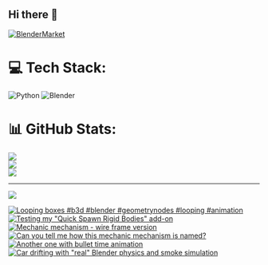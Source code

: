 ## Hi there 👋

<!--
**luckychris/luckychris** is a ✨ _special_ ✨ repository because its `README.md` (this file) appears on your GitHub profile.

Here are some ideas to get you started:

- 🔭 I’m currently working on ...
- 🌱 I’m currently learning ...
- 👯 I’m looking to collaborate on ...
- 🤔 I’m looking for help with ...
- 💬 Ask me about ...
- 📫 How to reach me: https://www.instagram.com/blender.fun/
- 😄 Pronouns: ...
- ⚡ Fun fact: ...
-->


[![BlenderMarket](https://assets.superhivemarket.com/site_assets/blendermarketlogo.png)](https://blendermarket.com/creators/blenderfun)

# 💻 Tech Stack:
![Python](https://img.shields.io/badge/python-3670A0?style=for-the-badge&logo=python&logoColor=ffdd54) ![Blender](https://img.shields.io/badge/blender-%23F5792A.svg?style=for-the-badge&logo=blender&logoColor=white)
# 📊 GitHub Stats:
![](https://github-readme-stats.vercel.app/api?username=luckychris&theme=great-gatsby&hide_border=false&include_all_commits=false&count_private=false)<br/>
![](https://github-readme-streak-stats.herokuapp.com/?user=luckychris&theme=great-gatsby&hide_border=false)<br/>
![](https://github-readme-stats.vercel.app/api/top-langs/?username=luckychris&theme=great-gatsby&hide_border=false&include_all_commits=false&count_private=false&layout=compact)

---
[![](https://visitcount.itsvg.in/api?id=luckychris&icon=0&color=0)](https://visitcount.itsvg.in)

<!-- Proudly created with GPRM ( https://gprm.itsvg.in ) -->

<!-- BEGIN YOUTUBE-CARDS -->
[![Looping boxes  #b3d #blender #geometrynodes #looping #animation](https://ytcards.demolab.com/?id=5VhmN9ibUlU&title=Looping+boxes++%23b3d+%23blender+%23geometrynodes+%23looping+%23animation&lang=en&timestamp=1756544489&background_color=%230d1117&title_color=%23ffffff&stats_color=%23dedede&max_title_lines=1&width=250&border_radius=5 "Looping boxes  #b3d #blender #geometrynodes #looping #animation")](https://www.youtube.com/shorts/5VhmN9ibUlU)
[![Testing my "Quick Spawn Rigid Bodies" add-on](https://ytcards.demolab.com/?id=jmUjRtiiws0&title=Testing+my+%22Quick+Spawn+Rigid+Bodies%22+add-on&lang=en&timestamp=1756404055&background_color=%230d1117&title_color=%23ffffff&stats_color=%23dedede&max_title_lines=1&width=250&border_radius=5 "Testing my \"Quick Spawn Rigid Bodies\" add-on")](https://www.youtube.com/watch?v=jmUjRtiiws0)
[![Mechanic mechanism - wire frame version](https://ytcards.demolab.com/?id=Kl4S56OiQcY&title=Mechanic+mechanism+-+wire+frame+version&lang=en&timestamp=1755878354&background_color=%230d1117&title_color=%23ffffff&stats_color=%23dedede&max_title_lines=1&width=250&border_radius=5 "Mechanic mechanism - wire frame version")](https://www.youtube.com/shorts/Kl4S56OiQcY)
[![Can you tell me how this mechanic mechanism is named?](https://ytcards.demolab.com/?id=gKZ9e_KadmU&title=Can+you+tell+me+how+this+mechanic+mechanism+is+named%3F&lang=en&timestamp=1755878231&background_color=%230d1117&title_color=%23ffffff&stats_color=%23dedede&max_title_lines=1&width=250&border_radius=5 "Can you tell me how this mechanic mechanism is named?")](https://www.youtube.com/shorts/gKZ9e_KadmU)
[![Another one with bullet time animation](https://ytcards.demolab.com/?id=X6ZpKmtjSoE&title=Another+one+with+bullet+time+animation&lang=en&timestamp=1755776227&background_color=%230d1117&title_color=%23ffffff&stats_color=%23dedede&max_title_lines=1&width=250&border_radius=5 "Another one with bullet time animation")](https://www.youtube.com/watch?v=X6ZpKmtjSoE)
[![Car drifting with "real" Blender physics and smoke simulation](https://ytcards.demolab.com/?id=eACLegz3_u8&title=Car+drifting+with+%22real%22+Blender+physics+and+smoke+simulation&lang=en&timestamp=1755402886&background_color=%230d1117&title_color=%23ffffff&stats_color=%23dedede&max_title_lines=1&width=250&border_radius=5 "Car drifting with \"real\" Blender physics and smoke simulation")](https://www.youtube.com/watch?v=eACLegz3_u8)
<!-- END YOUTUBE-CARDS -->


